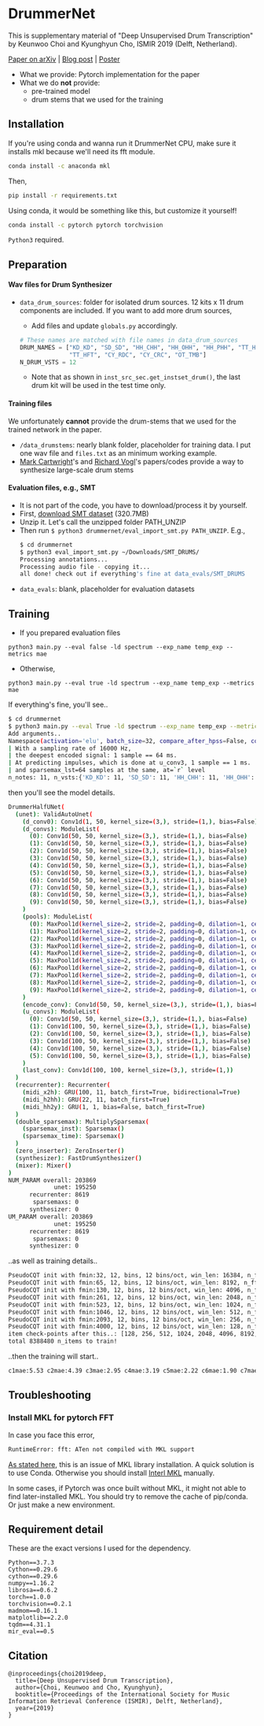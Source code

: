 # DrummerNet

This is supplementary material of "Deep Unsupervised Drum Transcription" by Keunwoo Choi and Kyunghyun Cho, ISMIR 2019 (Delft, Netherland). 

[Paper on arXiv](https://arxiv.org/abs/1906.03697) | [Blog post](https://keunwoochoi.wordpress.com/2019/06/11/drummernet-deep-unsupervised-drum-transcription/) | [Poster](https://github.com/keunwoochoi/DrummerNet/blob/master/DrummerNet-poster.pdf)  

* What we provide: Pytorch implementation for the paper 
* What we do **not** provide:
  - pre-trained model
  - drum stems that we used for the training

## Installation

If you're using conda and wanna run it DrummerNet CPU, make sure it installs mkl because we'll need its fft module.
```bash
conda install -c anaconda mkl
```
Then,
```bash
pip install -r requirements.txt
```

Using conda, it would be something like this, but customize it yourself!
```bash
conda install -c pytorch pytorch torchvision 
```

`Python3` required.

## Preparation
#### Wav files for Drum Synthesizer
 * `data_drum_sources`: folder for isolated drum sources. 12 kits x 11 drum components are included.
 If you want to add more drum sources,
 
   - Add files and update `globals.py` accordingly. 
    ```python
    # These names are matched with file names in data_drum_sources
    DRUM_NAMES = ["KD_KD", "SD_SD", "HH_CHH", "HH_OHH", "HH_PHH", "TT_HIT", "TT_MHT",
                  "TT_HFT", "CY_RDC", "CY_CRC", "OT_TMB"]
    N_DRUM_VSTS = 12
    ```
   - Note that as shown in `inst_src_sec.get_instset_drum()`, the last drum kit will be used in the test time only. 

#### Training files
We unfortunately **cannot** provide the drum-stems that we used for the trained network in the paper.
 * `/data_drumstems`: nearly blank folder, placeholder for training data. I put one wav file and `files.txt` as an minimum working example.
 * [Mark Cartwright](http://dafx2018.web.ua.pt/papers/DAFx2018_paper_60.pdf)'s and [Richard Vogl](https://arxiv.org/abs/1806.06676)'s papers/codes provide a way to synthesize large-scale drum stems   

#### Evaluation files, e.g., SMT
 * It is not part of the code, you have to download/process it by yourself.
 * First, [download SMT dataset](https://www.idmt.fraunhofer.de/en/business_units/m2d/smt/drums.html) (320.7MB)
 * Unzip it. Let's call the unzipped folder PATH_UNZIP
 * Then run `$ python3 drummernet/eval_import_smt.py PATH_UNZIP`. E.g.,
    ```bash
   $ cd drummernet
   $ python3 eval_import_smt.py ~/Downloads/SMT_DRUMS/
   Processing annotations...
   Processing audio file - copying it...
    all done! check out if everything's fine at data_evals/SMT_DRUMS
   ```  
 * `data_evals`: blank, placeholder for evaluation datasets

## Training

 * If you prepared evaluation files
```
python3 main.py --eval false -ld spectrum --exp_name temp_exp --metrics mae
```
 * Otherwise,
```
python3 main.py --eval true -ld spectrum --exp_name temp_exp --metrics mae
```

If everything's fine, you'll see..
```bash
$ cd drummernet
$ python3 main.py --eval True -ld spectrum --exp_name temp_exp --metrics mae
Add arguments..
Namespace(activation='elu', batch_size=32, compare_after_hpss=False, conv_bias=False, eval=False, exp_name='temp_exp', kernel_size=3, l1_reg_lambda=0.003, learning_rate=0.0004, loss_domains=['spectrum'], metrics=['mae'], n_cqt_bins=12, n_layer_dec=6, n_layer_enc=10, n_mels=None, num_channel=50, recurrenter='three', resume=False, resume_num='', scale_r=2, source_norm='sqrsum', sparsemax_lst=64, sparsemax_type='multiply')
| With a sampling rate of 16000 Hz,
| the deepest encoded signal: 1 sample == 64 ms.
| At predicting impulses, which is done at u_conv3, 1 sample == 1 ms.
| and sparsemax_lst=64 samples at the same, at=`r` level
n_notes: 11, n_vsts:{'KD_KD': 11, 'SD_SD': 11, 'HH_CHH': 11, 'HH_OHH': 11, 'HH_PHH': 11, 'TT_HIT': 11, 'TT_MHT': 11, 'TT_HFT': 11, 'CY_RDC': 11, 'CY_CRC': 11, 'OT_TMB': 11}
```
then you'll see the model details.
```bash
DrummerHalfUNet(
  (unet): ValidAutoUnet(
    (d_conv0): Conv1d(1, 50, kernel_size=(3,), stride=(1,), bias=False)
    (d_convs): ModuleList(
      (0): Conv1d(50, 50, kernel_size=(3,), stride=(1,), bias=False)
      (1): Conv1d(50, 50, kernel_size=(3,), stride=(1,), bias=False)
      (2): Conv1d(50, 50, kernel_size=(3,), stride=(1,), bias=False)
      (3): Conv1d(50, 50, kernel_size=(3,), stride=(1,), bias=False)
      (4): Conv1d(50, 50, kernel_size=(3,), stride=(1,), bias=False)
      (5): Conv1d(50, 50, kernel_size=(3,), stride=(1,), bias=False)
      (6): Conv1d(50, 50, kernel_size=(3,), stride=(1,), bias=False)
      (7): Conv1d(50, 50, kernel_size=(3,), stride=(1,), bias=False)
      (8): Conv1d(50, 50, kernel_size=(3,), stride=(1,), bias=False)
      (9): Conv1d(50, 50, kernel_size=(3,), stride=(1,), bias=False)
    )
    (pools): ModuleList(
      (0): MaxPool1d(kernel_size=2, stride=2, padding=0, dilation=1, ceil_mode=False)
      (1): MaxPool1d(kernel_size=2, stride=2, padding=0, dilation=1, ceil_mode=False)
      (2): MaxPool1d(kernel_size=2, stride=2, padding=0, dilation=1, ceil_mode=False)
      (3): MaxPool1d(kernel_size=2, stride=2, padding=0, dilation=1, ceil_mode=False)
      (4): MaxPool1d(kernel_size=2, stride=2, padding=0, dilation=1, ceil_mode=False)
      (5): MaxPool1d(kernel_size=2, stride=2, padding=0, dilation=1, ceil_mode=False)
      (6): MaxPool1d(kernel_size=2, stride=2, padding=0, dilation=1, ceil_mode=False)
      (7): MaxPool1d(kernel_size=2, stride=2, padding=0, dilation=1, ceil_mode=False)
      (8): MaxPool1d(kernel_size=2, stride=2, padding=0, dilation=1, ceil_mode=False)
      (9): MaxPool1d(kernel_size=2, stride=2, padding=0, dilation=1, ceil_mode=False)
    )
    (encode_conv): Conv1d(50, 50, kernel_size=(3,), stride=(1,), bias=False)
    (u_convs): ModuleList(
      (0): Conv1d(50, 50, kernel_size=(3,), stride=(1,), bias=False)
      (1): Conv1d(100, 50, kernel_size=(3,), stride=(1,), bias=False)
      (2): Conv1d(100, 50, kernel_size=(3,), stride=(1,), bias=False)
      (3): Conv1d(100, 50, kernel_size=(3,), stride=(1,), bias=False)
      (4): Conv1d(100, 50, kernel_size=(3,), stride=(1,), bias=False)
      (5): Conv1d(100, 50, kernel_size=(3,), stride=(1,), bias=False)
    )
    (last_conv): Conv1d(100, 100, kernel_size=(3,), stride=(1,))
  )
  (recurrenter): Recurrenter(
    (midi_x2h): GRU(100, 11, batch_first=True, bidirectional=True)
    (midi_h2hh): GRU(22, 11, batch_first=True)
    (midi_hh2y): GRU(1, 1, bias=False, batch_first=True)
  )
  (double_sparsemax): MultiplySparsemax(
    (sparsemax_inst): Sparsemax()
    (sparsemax_time): Sparsemax()
  )
  (zero_inserter): ZeroInserter()
  (synthesizer): FastDrumSynthesizer()
  (mixer): Mixer()
)
NUM_PARAM overall: 203869
             unet: 195250
      recurrenter: 8619
       sparsemaxs: 0
      synthesizer: 0
UM_PARAM overall: 203869
             unet: 195250
      recurrenter: 8619
       sparsemaxs: 0
      synthesizer: 0
```
..as well as training details..
```bash
PseudoCQT init with fmin:32, 12, bins, 12 bins/oct, win_len: 16384, n_fft:16384, hop_length:64
PseudoCQT init with fmin:65, 12, bins, 12 bins/oct, win_len: 8192, n_fft:8192, hop_length:64
PseudoCQT init with fmin:130, 12, bins, 12 bins/oct, win_len: 4096, n_fft:4096, hop_length:64
PseudoCQT init with fmin:261, 12, bins, 12 bins/oct, win_len: 2048, n_fft:2048, hop_length:64
PseudoCQT init with fmin:523, 12, bins, 12 bins/oct, win_len: 1024, n_fft:1024, hop_length:64
PseudoCQT init with fmin:1046, 12, bins, 12 bins/oct, win_len: 512, n_fft:512, hop_length:64
PseudoCQT init with fmin:2093, 12, bins, 12 bins/oct, win_len: 256, n_fft:256, hop_length:64
PseudoCQT init with fmin:4000, 12, bins, 12 bins/oct, win_len: 128, n_fft:128, hop_length:64
item check-points after this..: [128, 256, 512, 1024, 2048, 4096, 8192, 16384, 32768, 65536, 131072, 262144, 524288, 1048576, 2097152, 4194304]
total 8388480 n_items to train!

```
..then the training will start..
```bash
c1mae:5.53 c2mae:4.39 c3mae:2.95 c4mae:3.19 c5mae:2.22 c6mae:1.90 c7mae:2.14 c8mae:2.26: 100%|███████████████████████████████████| 1/1 [00:25<00:00, 25.03s/it]
```

## Troubleshooting
### Install MKL for pytorch FFT
In case you face this error, 
```bash
RuntimeError: fft: ATen not compiled with MKL support
```
[As stated here](https://discuss.pytorch.org/t/error-using-fft-runtimeerror-fft-aten-not-compiled-with-mkl-support/21671/2), this is an issue of MKL library installation. 
A quick solution is to use Conda. Otherwise you should install [Interl MKL](https://software.intel.com/en-us/get-started-with-mkl-for-macos) manually.

In some cases, if Pytorch was once built without MKL, it might not able to find later-installed MKL. 
You should try to remove the cache of pip/conda. Or just make a new environment.    

## Requirement detail

These are the exact versions I used for the dependency.
```
Python==3.7.3
Cython==0.29.6
cython==0.29.6
numpy==1.16.2
librosa==0.6.2
torch==1.0.0
torchvision==0.2.1
madmom==0.16.1
matplotlib==2.2.0
tqdm==4.31.1
mir_eval==0.5
```

## Citation

```
@inproceedings{choi2019deep,
  title={Deep Unsupervised Drum Transcription},
  author={Choi, Keunwoo and Cho, Kyunghyun},
  booktitle={Proceedings of the International Society for Music Information Retrieval Conference (ISMIR), Delft, Netherland},
  year={2019}
}
```
